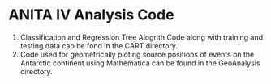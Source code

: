 # ANITA IV Analysis Code

1. Classification and Regression Tree Alogrith Code along with training and testing data cab be fond in the CART directory.
2. Code used for geometrically ploting source positions of events on the Antarctic continent using Mathematica can be found in the GeoAnalysis directory.
